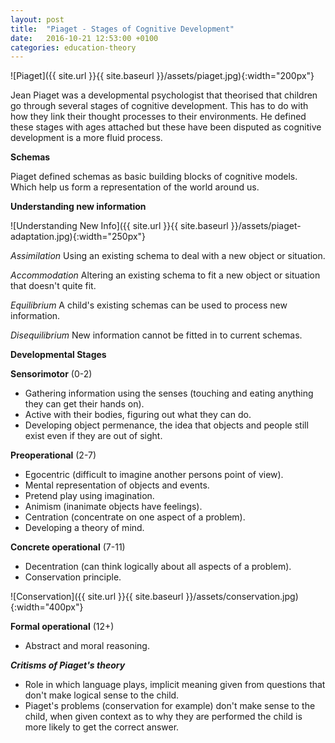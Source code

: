 ```yaml
---
layout: post
title:  "Piaget - Stages of Cognitive Development"
date:   2016-10-21 12:53:00 +0100
categories: education-theory
---
```


![Piaget]({{ site.url }}{{ site.baseurl }}/assets/piaget.jpg){:width="200px"}

Jean Piaget was a developmental psychologist that theorised that children go through several stages of cognitive development. This has to do with how they link their thought processes to their environments. He defined these stages with ages attached but these have been disputed as cognitive development is a more fluid process.

**Schemas**

Piaget defined schemas as basic building blocks of cognitive models. Which help us form a representation of the world around us.

**Understanding new information**

![Understanding New Info]({{ site.url }}{{ site.baseurl }}/assets/piaget-adaptation.jpg){:width="250px"}

*Assimilation*
Using an existing schema to deal with a new object or situation.

*Accommodation*
Altering an existing schema to fit a new object or situation that doesn't quite fit.

*Equilibrium*
A child's existing schemas can be used to process new information.

*Disequilibrium*
New information cannot be fitted in to current schemas.

**Developmental Stages**

**Sensorimotor** (0-2)

- Gathering information using the senses (touching and eating anything they can get their hands on).
- Active with their bodies, figuring out what they can do.
- Developing object permenance, the idea that objects and people still exist even if they are out of sight.

**Preoperational** (2-7)

- Egocentric (difficult to imagine another persons point of view).
- Mental representation of objects and events.
- Pretend play using imagination.
- Animism (inanimate objects have feelings).
- Centration (concentrate on one aspect of a problem).
- Developing a theory of mind.

**Concrete operational** (7-11)

- Decentration (can think logically about all aspects of a problem).
- Conservation principle.

![Conservation]({{ site.url }}{{ site.baseurl }}/assets/conservation.jpg){:width="400px"}

**Formal operational** (12+)

- Abstract and moral reasoning.

***Critisms of Piaget's theory***

- Role in which language plays, implicit meaning given from questions that don't make logical sense to the child.
- Piaget's problems (conservation for example) don't make sense to the child, when given context as to why they are performed the child is more likely to get the correct answer.
